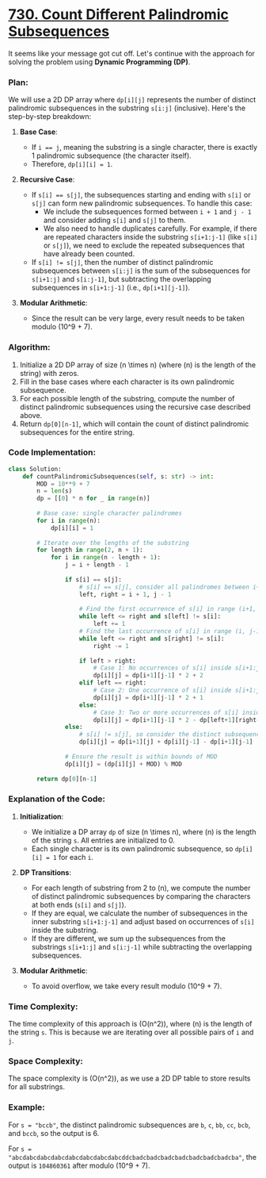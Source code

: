# [730. Count Different Palindromic Subsequences](https://leetcode.com/problems/count-different-palindromic-subsequences/description/)

It seems like your message got cut off. Let's continue with the approach for solving the problem using **Dynamic Programming (DP)**.

### Plan:

We will use a 2D DP array where `dp[i][j]` represents the number of distinct palindromic subsequences in the substring `s[i:j]` (inclusive). Here's the step-by-step breakdown:

1. **Base Case**:
   - If `i == j`, meaning the substring is a single character, there is exactly 1 palindromic subsequence (the character itself).
   - Therefore, `dp[i][i] = 1`.

2. **Recursive Case**:
   - If `s[i] == s[j]`, the subsequences starting and ending with `s[i]` or `s[j]` can form new palindromic subsequences. To handle this case:
     - We include the subsequences formed between `i + 1` and `j - 1` and consider adding `s[i]` and `s[j]` to them.
     - We also need to handle duplicates carefully. For example, if there are repeated characters inside the substring `s[i+1:j-1]` (like `s[i]` or `s[j]`), we need to exclude the repeated subsequences that have already been counted.
   - If `s[i] != s[j]`, then the number of distinct palindromic subsequences between `s[i:j]` is the sum of the subsequences for `s[i+1:j]` and `s[i:j-1]`, but subtracting the overlapping subsequences in `s[i+1:j-1]` (i.e., `dp[i+1][j-1]`).

3. **Modular Arithmetic**:
   - Since the result can be very large, every result needs to be taken modulo \(10^9 + 7\).

### Algorithm:

1. Initialize a 2D DP array of size \(n \times n\) (where \(n\) is the length of the string) with zeros.
2. Fill in the base cases where each character is its own palindromic subsequence.
3. For each possible length of the substring, compute the number of distinct palindromic subsequences using the recursive case described above.
4. Return `dp[0][n-1]`, which will contain the count of distinct palindromic subsequences for the entire string.

### Code Implementation:

```python
class Solution:
    def countPalindromicSubsequences(self, s: str) -> int:
        MOD = 10**9 + 7
        n = len(s)
        dp = [[0] * n for _ in range(n)]
        
        # Base case: single character palindromes
        for i in range(n):
            dp[i][i] = 1
        
        # Iterate over the lengths of the substring
        for length in range(2, n + 1):
            for i in range(n - length + 1):
                j = i + length - 1
                
                if s[i] == s[j]:
                    # s[i] == s[j], consider all palindromes between i+1 and j-1
                    left, right = i + 1, j - 1
                    
                    # Find the first occurrence of s[i] in range (i+1, j)
                    while left <= right and s[left] != s[i]:
                        left += 1
                    # Find the last occurrence of s[i] in range (i, j-1)
                    while left <= right and s[right] != s[i]:
                        right -= 1
                    
                    if left > right:
                        # Case 1: No occurrences of s[i] inside s[i+1:j-1]
                        dp[i][j] = dp[i+1][j-1] * 2 + 2
                    elif left == right:
                        # Case 2: One occurrence of s[i] inside s[i+1:j-1]
                        dp[i][j] = dp[i+1][j-1] * 2 + 1
                    else:
                        # Case 3: Two or more occurrences of s[i] inside s[i+1:j-1]
                        dp[i][j] = dp[i+1][j-1] * 2 - dp[left+1][right-1]
                else:
                    # s[i] != s[j], so consider the distinct subsequences from both sides
                    dp[i][j] = dp[i+1][j] + dp[i][j-1] - dp[i+1][j-1]
                
                # Ensure the result is within bounds of MOD
                dp[i][j] = (dp[i][j] + MOD) % MOD
        
        return dp[0][n-1]
```

### Explanation of the Code:

1. **Initialization**:
   - We initialize a DP array `dp` of size \(n \times n\), where \(n\) is the length of the string `s`. All entries are initialized to 0.
   - Each single character is its own palindromic subsequence, so `dp[i][i] = 1` for each `i`.

2. **DP Transitions**:
   - For each length of substring from 2 to \(n\), we compute the number of distinct palindromic subsequences by comparing the characters at both ends (`s[i]` and `s[j]`).
   - If they are equal, we calculate the number of subsequences in the inner substring `s[i+1:j-1]` and adjust based on occurrences of `s[i]` inside the substring.
   - If they are different, we sum up the subsequences from the substrings `s[i+1:j]` and `s[i:j-1]` while subtracting the overlapping subsequences.

3. **Modular Arithmetic**:
   - To avoid overflow, we take every result modulo \(10^9 + 7\).

### Time Complexity:
The time complexity of this approach is \(O(n^2)\), where \(n\) is the length of the string `s`. This is because we are iterating over all possible pairs of `i` and `j`.

### Space Complexity:
The space complexity is \(O(n^2)\), as we use a 2D DP table to store results for all substrings.

### Example:

For `s = "bccb"`, the distinct palindromic subsequences are `b`, `c`, `bb`, `cc`, `bcb`, and `bccb`, so the output is 6.

For `s = "abcdabcdabcdabcdabcdabcdabcdabcddcbadcbadcbadcbadcbadcbadcbadcba"`, the output is `104860361` after modulo \(10^9 + 7\).
